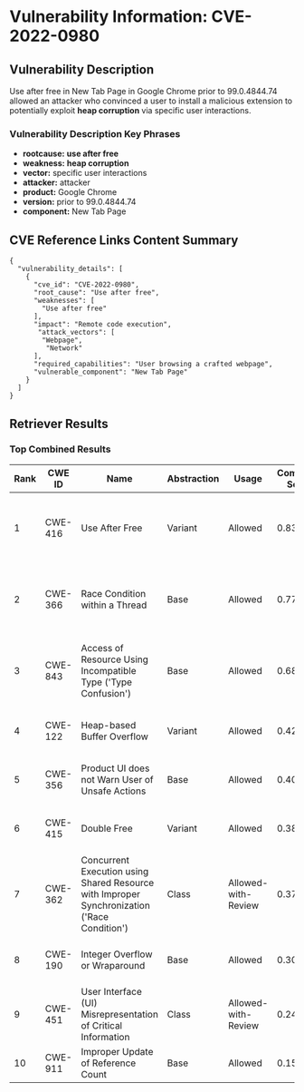 # Vulnerability Information: CVE-2022-0980

## Vulnerability Description
Use after free in New Tab Page in Google Chrome prior to 99.0.4844.74 allowed an attacker who convinced a user to install a malicious extension to potentially exploit **heap corruption** via specific user interactions.

### Vulnerability Description Key Phrases
- **rootcause:** **use after free**
- **weakness:** **heap corruption**
- **vector:** specific user interactions
- **attacker:** attacker
- **product:** Google Chrome
- **version:** prior to 99.0.4844.74
- **component:** New Tab Page

## CVE Reference Links Content Summary
```
{
  "vulnerability_details": [
    {
      "cve_id": "CVE-2022-0980",
      "root_cause": "Use after free",
      "weaknesses": [
        "Use after free"
      ],
      "impact": "Remote code execution",
       "attack_vectors": [
        "Webpage",
         "Network"
      ],
      "required_capabilities": "User browsing a crafted webpage",
      "vulnerable_component": "New Tab Page"
    }
  ]
}
```

## Retriever Results

### Top Combined Results

| Rank | CWE ID | Name | Abstraction | Usage | Combined Score | Retrievers | Individual Scores |
|------|--------|------|-------------|-------|---------------|------------|-------------------|
| 1 | CWE-416 | Use After Free | Variant | Allowed | 0.8359 | dense, sparse, graph | dense: 0.603, sparse: 0.564, graph: 0.787 |
| 2 | CWE-366 | Race Condition within a Thread | Base | Allowed | 0.7773 | dense, sparse, graph | dense: 0.549, sparse: 0.494, graph: 0.616 |
| 3 | CWE-843 | Access of Resource Using Incompatible Type ('Type Confusion') | Base | Allowed | 0.6832 | dense, sparse, graph | dense: 0.463, sparse: 0.363, graph: 0.681 |
| 4 | CWE-122 | Heap-based Buffer Overflow | Variant | Allowed | 0.4220 | dense, sparse | dense: 0.480, sparse: 0.379 |
| 5 | CWE-356 | Product UI does not Warn User of Unsafe Actions | Base | Allowed | 0.4092 | dense, sparse | dense: 0.506, sparse: 0.273 |
| 6 | CWE-415 | Double Free | Variant | Allowed | 0.3849 | dense, sparse | dense: 0.489, sparse: 0.301 |
| 7 | CWE-362 | Concurrent Execution using Shared Resource with Improper Synchronization ('Race Condition') | Class | Allowed-with-Review | 0.3723 | dense, sparse, graph | dense: 0.457, sparse: 0.321, graph: 0.620 |
| 8 | CWE-190 | Integer Overflow or Wraparound | Base | Allowed | 0.3031 | sparse, graph | sparse: 0.154, graph: 0.602 |
| 9 | CWE-451 | User Interface (UI) Misrepresentation of Critical Information | Class | Allowed-with-Review | 0.2413 | dense, sparse | dense: 0.495, sparse: 0.285 |
| 10 | CWE-911 | Improper Update of Reference Count | Base | Allowed | 0.1555 | sparse | sparse: 0.272 |

